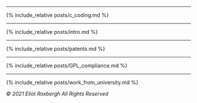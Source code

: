 
---
{% include_relative posts/c_coding.md %}

---
{% include_relative posts/intro.md %}

---
{% include_relative posts/patents.md %}

---
{% include_relative posts/GPL_compliance.md %}

---
{% include_relative posts/work_from_university.md %}

_© 2021 Eliot Roxbergh All Rights Reserved_
